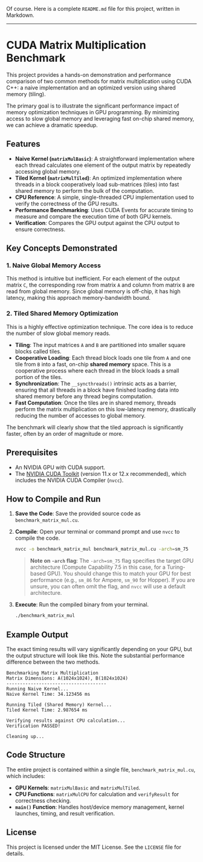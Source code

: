 Of course. Here is a complete `README.md` file for this project, written in Markdown.

---

# CUDA Matrix Multiplication Benchmark

This project provides a hands-on demonstration and performance comparison of two common methods for matrix multiplication using CUDA C++: a naive implementation and an optimized version using shared memory (tiling).

The primary goal is to illustrate the significant performance impact of memory optimization techniques in GPU programming. By minimizing access to slow global memory and leveraging fast on-chip shared memory, we can achieve a dramatic speedup.

## Features

*   **Naive Kernel (`matrixMulBasic`)**: A straightforward implementation where each thread calculates one element of the output matrix by repeatedly accessing global memory.
*   **Tiled Kernel (`matrixMulTiled`)**: An optimized implementation where threads in a block cooperatively load sub-matrices (tiles) into fast shared memory to perform the bulk of the computation.
*   **CPU Reference**: A simple, single-threaded CPU implementation used to verify the correctness of the GPU results.
*   **Performance Benchmarking**: Uses CUDA Events for accurate timing to measure and compare the execution time of both GPU kernels.
*   **Verification**: Compares the GPU output against the CPU output to ensure correctness.

## Key Concepts Demonstrated

### 1. Naive Global Memory Access

This method is intuitive but inefficient. For each element of the output matrix `C`, the corresponding row from matrix `A` and column from matrix `B` are read from global memory. Since global memory is off-chip, it has high latency, making this approach memory-bandwidth bound.

### 2. Tiled Shared Memory Optimization

This is a highly effective optimization technique. The core idea is to reduce the number of slow global memory reads.

*   **Tiling**: The input matrices `A` and `B` are partitioned into smaller square blocks called tiles.
*   **Cooperative Loading**: Each thread block loads one tile from `A` and one tile from `B` into a fast, on-chip **shared memory** space. This is a cooperative process where each thread in the block loads a small portion of the tiles.
*   **Synchronization**: The `__syncthreads()` intrinsic acts as a barrier, ensuring that all threads in a block have finished loading data into shared memory before any thread begins computation.
*   **Fast Computation**: Once the tiles are in shared memory, threads perform the matrix multiplication on this low-latency memory, drastically reducing the number of accesses to global memory.

The benchmark will clearly show that the tiled approach is significantly faster, often by an order of magnitude or more.

## Prerequisites

*   An NVIDIA GPU with CUDA support.
*   The [NVIDIA CUDA Toolkit](https://developer.nvidia.com/cuda-toolkit) (version 11.x or 12.x recommended), which includes the NVIDIA CUDA Compiler (`nvcc`).

## How to Compile and Run

1.  **Save the Code**: Save the provided source code as `benchmark_matrix_mul.cu`.

2.  **Compile**: Open your terminal or command prompt and use `nvcc` to compile the code.

    ```bash
    nvcc -o benchmark_matrix_mul benchmark_matrix_mul.cu -arch=sm_75
    ```

    > **Note on `-arch` flag**: The `-arch=sm_75` flag specifies the target GPU architecture (Compute Capability 7.5 in this case, for a Turing-based GPU). You should change this to match your GPU for best performance (e.g., `sm_86` for Ampere, `sm_90` for Hopper). If you are unsure, you can often omit the flag, and `nvcc` will use a default architecture.

3.  **Execute**: Run the compiled binary from your terminal.

    ```bash
    ./benchmark_matrix_mul
    ```

## Example Output

The exact timing results will vary significantly depending on your GPU, but the output structure will look like this. Note the substantial performance difference between the two methods.

```
Benchmarking Matrix Multiplication
Matrix Dimensions: A(1024x1024), B(1024x1024)
-------------------------------------
Running Naive Kernel...
Naive Kernel Time: 34.123456 ms

Running Tiled (Shared Memory) Kernel...
Tiled Kernel Time: 2.987654 ms

Verifying results against CPU calculation...
Verification PASSED!

Cleaning up...
```

## Code Structure

The entire project is contained within a single file, `benchmark_matrix_mul.cu`, which includes:

*   **GPU Kernels**: `matrixMulBasic` and `matrixMulTiled`.
*   **CPU Functions**: `matrixMulCPU` for calculation and `verifyResult` for correctness checking.
*   **`main()` Function**: Handles host/device memory management, kernel launches, timing, and result verification.

## License

This project is licensed under the MIT License. See the `LICENSE` file for details.
